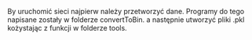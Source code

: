 By uruchomić sieci najpierw należy przetworzyć dane. Programy do tego napisane zostały w folderze convertToBin. a następnie
utworzyć pliki .pkl kożystając z funkcji w folderze tools.
